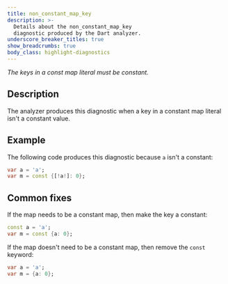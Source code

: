```yaml
---
title: non_constant_map_key
description: >-
  Details about the non_constant_map_key
  diagnostic produced by the Dart analyzer.
underscore_breaker_titles: true
show_breadcrumbs: true
body_class: highlight-diagnostics
---
```


_The keys in a const map literal must be constant._

## Description

The analyzer produces this diagnostic when a key in a constant map literal
isn't a constant value.

## Example

The following code produces this diagnostic because `a` isn't a constant:

```dart
var a = 'a';
var m = const {[!a!]: 0};
```

## Common fixes

If the map needs to be a constant map, then make the key a constant:

```dart
const a = 'a';
var m = const {a: 0};
```

If the map doesn't need to be a constant map, then remove the `const`
keyword:

```dart
var a = 'a';
var m = {a: 0};
```
